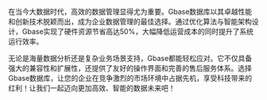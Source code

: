 在当今大数据时代，高效的数据管理显得尤为重要。Gbase数据库以其卓越性能和创新技术脱颖而出，成为企业数据管理的最佳选择。通过优化算法与智能架构设计，Gbase实现了硬件资源节省高达50%，大幅降低运营成本的同时提升了系统运行效率。

无论是海量数据分析还是复杂业务场景支持，Gbase都能轻松应对。它不仅具备强大的兼容性和扩展性，还提供了友好的操作界面和完善的售后服务体系。选择Gbase数据库，让您的企业在竞争激烈的市场环境中占据先机，享受科技带来的红利！让我们一起迈向更加高效、智能的数据未来吧！